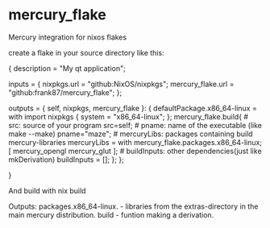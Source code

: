 # mercury_flake
Mercury integration for nixos flakes

create a flake in your source directory like this:

{
  description = "My qt application";

  inputs = {
    nixpkgs.url = "github:NixOS/nixpkgs";
    mercury_flake.url = "github:frank87/mercury_flake";
  };

  outputs = { self, nixpkgs, mercury_flake }: {
        defaultPackage.x86_64-linux = with import nixpkgs { system = "x86_64-linux"; }; 
                        mercury_flake.build{ 
                                # src: source of your program
                                src=self;
                                # pname: name of the executable (like make --make)
                                pname="maze"; 
                                # mercuryLibs: packages containing build mercury-libraries
                                mercuryLibs = with mercury_flake.packages.x86_64-linux; [ mercury_opengl mercury_glut ]; 
                                # buildInputs: other dependencies(just like mkDerivation)
                                buildInputs = []; 
                        };
  };
 
}

And build with 
    nix build

Outputs:
    packages.x86_64-linux.<library-name> - libraries from the extras-directory in the main mercury distribution.
    build  - funtion making a derivation.
